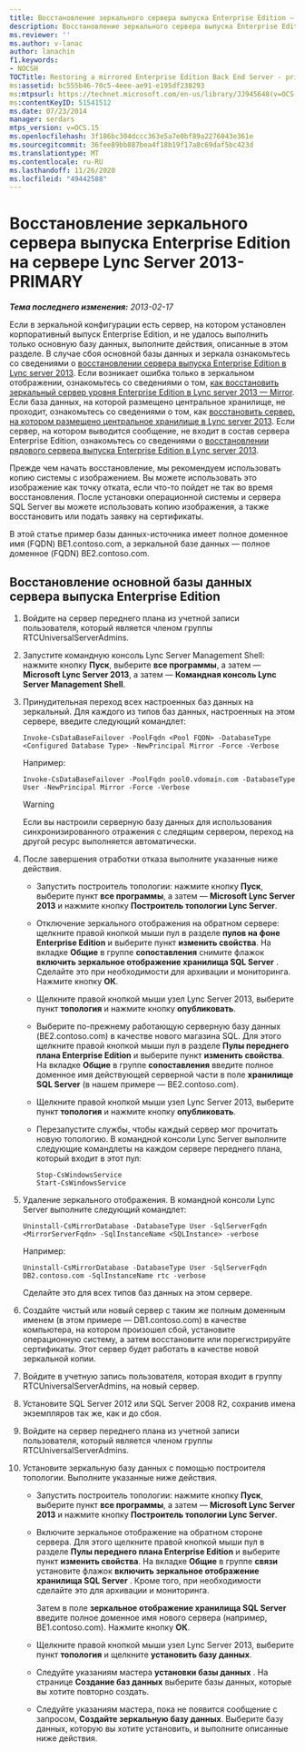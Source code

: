 ```yaml
---
title: Восстановление зеркального сервера выпуска Enterprise Edition — основной
description: Восстановление зеркального сервера выпуска Enterprise Edition — основной.
ms.reviewer: ''
ms.author: v-lanac
author: lanachin
f1.keywords:
- NOCSH
TOCTitle: Restoring a mirrored Enterprise Edition Back End Server - primary
ms:assetid: bc555b46-70c5-4eee-ae91-e195df238293
ms:mtpsurl: https://technet.microsoft.com/en-us/library/JJ945648(v=OCS.15)
ms:contentKeyID: 51541512
ms.date: 07/23/2014
manager: serdars
mtps_version: v=OCS.15
ms.openlocfilehash: 3f186bc304dccc363e5a7e0bf89a2276043e361e
ms.sourcegitcommit: 36fee89bb887bea4f18b19f17a8c69daf5bc423d
ms.translationtype: MT
ms.contentlocale: ru-RU
ms.lasthandoff: 11/26/2020
ms.locfileid: "49442588"
---
```

# <a name="restoring-a-mirrored-enterprise-edition-back-end-server-in-lync-server-2013---primary"></a>Восстановление зеркального сервера выпуска Enterprise Edition на сервере Lync Server 2013-PRIMARY

<div data-xmlns="http://www.w3.org/1999/xhtml">

<div class="topic" data-xmlns="http://www.w3.org/1999/xhtml" data-msxsl="urn:schemas-microsoft-com:xslt" data-cs="https://msdn.microsoft.com/">

<div data-asp="https://msdn2.microsoft.com/asp">



</div>

<div id="mainSection">

<div id="mainBody">

<span> </span>

_**Тема последнего изменения:** 2013-02-17_

Если в зеркальной конфигурации есть сервер, на котором установлен корпоративный выпуск Enterprise Edition, и не удалось выполнить только основную базу данных, выполните действия, описанные в этом разделе. В случае сбоя основной базы данных и зеркала ознакомьтесь со сведениями о [восстановлении сервера выпуска Enterprise Edition в Lync server 2013](lync-server-2013-restoring-an-enterprise-edition-back-end-server.md). Если возникает ошибка только в зеркальном отображении, ознакомьтесь со сведениями о том, [как восстановить зеркальный сервер уровня Enterprise Edition в Lync server 2013 — Mirror](lync-server-2013-restoring-a-mirrored-enterprise-edition-back-end-server-mirror.md). Если база данных, на которой размещено центральное хранилище, не проходит, ознакомьтесь со сведениями о том, как [восстановить сервер, на котором размещено центральное хранилище в Lync server 2013](lync-server-2013-restoring-the-server-hosting-the-central-management-store.md). Если сервер, на котором выводится сообщение, не входит в состав сервера Enterprise Edition, ознакомьтесь со сведениями о [восстановлении рядового сервера выпуска Enterprise Edition в Lync server 2013](lync-server-2013-restoring-an-enterprise-edition-member-server.md).

Прежде чем начать восстановление, мы рекомендуем использовать копию системы с изображением. Вы можете использовать это изображение как точку отката, если что-то пойдет не так во время восстановления. После установки операционной системы и сервера SQL Server вы можете использовать копию изображения, а также восстановить или подать заявку на сертификаты.

В этой статье пример базы данных-источника имеет полное доменное имя (FQDN) BE1.contoso.com, а зеркальной базе данных — полное доменное (FQDN) BE2.contoso.com.

<div>

## <a name="to-restore-an-enterprise-edition-back-end-server-primary-database"></a>Восстановление основной базы данных сервера выпуска Enterprise Edition

1.  Войдите на сервер переднего плана из учетной записи пользователя, который является членом группы RTCUniversalServerAdmins.

2.  Запустите командную консоль Lync Server Management Shell: нажмите кнопку **Пуск**, выберите **все программы**, а затем — **Microsoft Lync Server 2013**, а затем — **Командная консоль Lync Server Management Shell**.

3.  Принудительная переход всех настроенных баз данных на зеркальный. Для каждого из типов баз данных, настроенных на этом сервере, введите следующий командлет:
    
        Invoke-CsDataBaseFailover -PoolFqdn <Pool FQDN> -DatabaseType <Configured Database Type> -NewPrincipal Mirror -Force -Verbose
    
    Например:
    
        Invoke-CsDataBaseFailover -PoolFqdn pool0.vdomain.com -DatabaseType User -NewPrincipal Mirror -Force -Verbose
    
    <div>
    

    > [!WARNING]
    > Если вы настроили серверную базу данных для использования синхронизированного отражения с следящим сервером, переход на другой ресурс выполняется автоматически.

    
    </div>

4.  После завершения отработки отказа выполните указанные ниже действия.
    
      - Запустить построитель топологии: нажмите кнопку **Пуск**, выберите пункт **все программы**, а затем — **Microsoft Lync Server 2013** и нажмите кнопку **Построитель топологии Lync Server**.
    
      - Отключение зеркального отображения на обратном сервере: щелкните правой кнопкой мыши пул в разделе **пулов на фоне Enterprise Edition** и выберите пункт **изменить свойства**. На вкладке **Общие** в группе **сопоставления** снимите флажок **включить зеркальное отображение хранилища SQL Server** . Сделайте это при необходимости для архивации и мониторинга. Нажмите кнопку **ОК**.
    
      - Щелкните правой кнопкой мыши узел Lync Server 2013, выберите пункт **топология** и нажмите кнопку **опубликовать**.
    
      - Выберите по-прежнему работающую серверную базу данных (BE2.contoso.com) в качестве нового магазина SQL. Для этого щелкните правой кнопкой мыши пул в разделе **Пулы переднего плана Enterprise Edition** и выберите пункт **изменить свойства**. На вкладке **Общие** в группе **сопоставления** введите полное доменное имя действующей серверной части в поле **хранилище SQL Server** (в нашем примере — BE2.contoso.com).
    
      - Щелкните правой кнопкой мыши узел Lync Server 2013, выберите пункт **топология** и нажмите кнопку **опубликовать**.
    
      - Перезапустите службы, чтобы каждый сервер мог прочитать новую топологию. В командной консоли Lync Server выполните следующие командлеты на каждом сервере переднего плана, который входит в этот пул:
        
            Stop-CsWindowsService
            Start-CsWindowsService

5.  Удаление зеркального отображения. В командной консоли Lync Server выполните следующий командлет:
    
        Uninstall-CsMirrorDatabase -DatabaseType User -SqlServerFqdn <MirrorServerFqdn> -SqlInstanceName <SQLInstance> -verbose
    
    Например:
    
        Uninstall-CsMirrorDatabase -DatabaseType User -SqlServerFqdn DB2.contoso.com -SqlInstanceName rtc -verbose
    
    Сделайте это для всех типов баз данных на этом сервере.

6.  Создайте чистый или новый сервер с таким же полным доменным именем (в этом примере — DB1.contoso.com) в качестве компьютера, на котором произошел сбой, установите операционную систему, а затем восстановите или порегистрируйте сертификаты. Этот сервер будет работать в качестве новой зеркальной копии.

7.  Войдите в учетную запись пользователя, которая входит в группу RTCUniversalServerAdmins, на новый сервер.

8.  Установите SQL Server 2012 или SQL Server 2008 R2, сохранив имена экземпляров так же, как и до сбоя.

9.  Войдите на сервер переднего плана из учетной записи пользователя, который является членом группы RTCUniversalServerAdmins.

10. Установите зеркальную базу данных с помощью построителя топологии. Выполните указанные ниже действия.
    
      - Запустить построитель топологии: нажмите кнопку **Пуск**, выберите пункт **все программы**, а затем — **Microsoft Lync Server 2013** и нажмите кнопку **Построитель топологии Lync Server**.
    
      - Включите зеркальное отображение на обратном стороне сервера. Для этого щелкните правой кнопкой мыши пул в разделе **Пулы переднего плана Enterprise Edition** и выберите пункт **изменить свойства**. На вкладке **Общие** в группе **связи** установите флажок **включить зеркальное отображение хранилища SQL Server** . Кроме того, при необходимости сделайте это для архивации и мониторинга.
        
        Затем в поле **зеркальное отображение хранилища SQL Server** введите полное доменное имя нового сервера (например, BE1.contoso.com). Нажмите кнопку **ОК**.
    
      - Щелкните правой кнопкой мыши узел Lync Server 2013, выберите пункт **топология** и щелкните **установить базу данных**.
    
      - Следуйте указаниям мастера **установки базы данных** . На странице **Создание баз данных** выберите базы данных, которые вы хотите повторно создать.
    
      - Следуйте указаниям мастера, пока не появится сообщение с запросом, **Создайте зеркальную базу данных**. Выберите базу данных, которую вы хотите установить, и выполните описанные ниже действия.

</div>

</div>

<span> </span>

</div>

</div>

</div>

